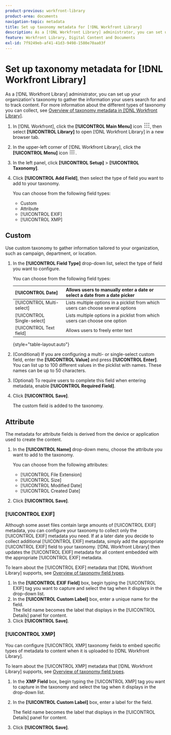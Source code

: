 ```yaml
---
product-previous: workfront-library
product-area: documents
navigation-topic: metadata
title: Set up taxonomy metadata for [!DNL Workfront Library]
description: As a [!DNL Workfront Library] administrator, you can set up your organization's taxonomy to gather the information your users search for and to track content. For more information about the different types of taxonomy you can collect, see Overview of taxonomy metadata in [!DNL Workfront Library].
feature: Workfront Library, Digital Content and Documents
exl-id: 7f9249eb-af41-41d3-9498-1580e70aa03f
---
```

# Set up taxonomy metadata for [!DNL Workfront Library]

As a [!DNL Workfront Library] administrator, you can set up your organization's taxonomy to gather the information your users search for and to track content. For more information about the different types of taxonomy you can collect, see [Overview of taxonomy metadata in [!DNL Workfront Library]](../../../workfront-library/administration-and-setup/metadata/taxonomy-metadata-overview.md).

1. In [!DNL Workfront], click the **[!UICONTROL Main Menu]** icon ![](assets/main-menu-icon.png), then select **[!UICONTROL Library]** to open [!DNL Workfront Library] in a new browser tab.
1. In the upper-left corner of [!DNL Workfront Library], click the **[!UICONTROL Menu]** icon ![](assets/library-menu-icon.png).
1. In the left panel, click **[!UICONTROL Setup]** > **[!UICONTROL Taxonomy]**.
1. Click **[!UICONTROL Add Field]**, then select the type of field you want to add to your taxonomy.

   You can choose from the following field types:

   * Custom
   * Attribute
   * [!UICONTROL EXIF]
   * [!UICONTROL XMP]

## Custom

Use custom taxonomy to gather information tailored to your organization, such as campaign, department, or location.

1. In the **[!UICONTROL Field Type]** drop-down list, select the type of field you want to configure.

   You can choose from the following field types:

   | [!UICONTROL Date] | Allows users to manually enter a date or select a date from a date picker |
   |---|---|
   | [!UICONTROL Multi-select] | Lists multiple options in a picklist from which users can choose several options |
   | [!UICONTROL Single-select] | Lists multiple options in a picklist from which users can choose one option |
   | [!UICONTROL Text field] | Allows users to freely enter text |

   {style="table-layout:auto"}


   <!--
   <MadCap:conditionalText data-mc-conditions="QuicksilverOrClassic.Draft mode">
   up to X characters of [FOLLOW&nbsp;UP&nbsp;WITH&nbsp;CLINT]
   </MadCap:conditionalText>
   -->

1. (Conditional) If you are configuring a multi- or single-select custom field, enter the **[!UICONTROL Value]** and press **[!UICONTROL Enter]**. You can list up to 100 different values in the picklist with names. These names can be up to 50 characters.
1. (Optional) To require users to complete this field when entering metadata, enable&nbsp;**[!UICONTROL Required Field]**.
1. Click **[!UICONTROL Save]**.

   The custom field is added to the taxonomy.

## Attribute

The metadata for attribute fields is derived from the device or application used to create the content.

1. In the **[!UICONTROL Name]**&nbsp;drop-down menu, choose the attribute you want to add to the taxonomy.

   You can choose from the following attributes:

   * [!UICONTROL File Extension]
   * [!UICONTROL Size]
   * [!UICONTROL Modified Date]
   * [!UICONTROL Created Date]

1. Click **[!UICONTROL Save]**.

### [!UICONTROL EXIF]

Although some asset files contain large amounts of [!UICONTROL EXIF] metadata, you can configure your taxonomy to collect only the [!UICONTROL EXIF] metadata you need.&nbsp;If at a later date you decide to collect additional [!UICONTROL EXIF] metadata, simply add the appropriate [!UICONTROL EXIF] field to your taxonomy. [!DNL Workfront Library] then updates the [!UICONTROL EXIF] metadata for all content embedded with the appropriate [!UICONTROL EXIF] metadata.

To learn about the [!UICONTROL EXIF] metadata that [!DNL Workfront Library] supports, see [Overview of taxonomy field types](../../../workfront-library/administration-and-setup/metadata/taxonomy-field-types-overview.md).

1. In the **[!UICONTROL EXIF Field]** box, begin typing the [!UICONTROL EXIF] tag you want to capture and select the tag when it displays in the drop-down list.
1. In the **[!UICONTROL Custom Label]** box, enter a unique name for the field.\
   The field name becomes the label that displays in the [!UICONTROL Details] panel for content.
1. Click **[!UICONTROL Save]**.

### [!UICONTROL XMP]

You can configure [!UICONTROL XMP] taxonomy fields to embed specific types of metadata to content when it is uploaded to [!DNL Workfront Library].

To learn about the [!UICONTROL XMP] metadata that [!DNL Workfront Library] supports, see [Overview of taxonomy field types](../../../workfront-library/administration-and-setup/metadata/taxonomy-field-types-overview.md).

1. In the **XMP Field**&nbsp;box, begin typing the [!UICONTROL XMP] tag you want to capture in the taxonomy and select the tag when it displays in the drop-down list.

   <!--
   <note type="note">
   If your organization has not yet uploaded content to Workfront Library, no options display in the XMP Field drop-down list. After you upload some content files with XMP data, Workfront Library begins to recognize the type of XMP data your organization uses and lists the applicable XMP tags in the XMP Field drop-down list.
   </note>
   -->

1. In the **[!UICONTROL Custom Label]** box, enter a label for the field.

   The field name becomes the label that displays in the [!UICONTROL Details] panel for content.

1. Click **[!UICONTROL Save]**.
